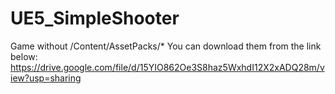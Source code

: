 # UE5_SimpleShooter
Game without /Content/AssetPacks/*
You can download them from the link below:
https://drive.google.com/file/d/15YIO862Oe3S8haz5WxhdI12X2xADQ28m/view?usp=sharing
